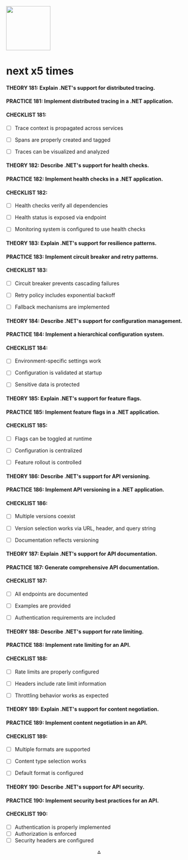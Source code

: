 <img src="https://r2cdn.perplexity.ai/pplx-full-logo-primary-dark%402x.png" class="logo" width="120"/>

# next x5 times

#### THEORY 181: Explain .NET's support for distributed tracing.

#### PRACTICE 181: Implement distributed tracing in a .NET application.

#### CHECKLIST 181:

- [ ] Trace context is propagated across services
- [ ] Spans are properly created and tagged
- [ ] Traces can be visualized and analyzed


#### THEORY 182: Describe .NET's support for health checks.

#### PRACTICE 182: Implement health checks in a .NET application.

#### CHECKLIST 182:

- [ ] Health checks verify all dependencies
- [ ] Health status is exposed via endpoint
- [ ] Monitoring system is configured to use health checks


#### THEORY 183: Explain .NET's support for resilience patterns.

#### PRACTICE 183: Implement circuit breaker and retry patterns.

#### CHECKLIST 183:

- [ ] Circuit breaker prevents cascading failures
- [ ] Retry policy includes exponential backoff
- [ ] Fallback mechanisms are implemented


#### THEORY 184: Describe .NET's support for configuration management.

#### PRACTICE 184: Implement a hierarchical configuration system.

#### CHECKLIST 184:

- [ ] Environment-specific settings work
- [ ] Configuration is validated at startup
- [ ] Sensitive data is protected


#### THEORY 185: Explain .NET's support for feature flags.

#### PRACTICE 185: Implement feature flags in a .NET application.

#### CHECKLIST 185:

- [ ] Flags can be toggled at runtime
- [ ] Configuration is centralized
- [ ] Feature rollout is controlled


#### THEORY 186: Describe .NET's support for API versioning.

#### PRACTICE 186: Implement API versioning in a .NET application.

#### CHECKLIST 186:

- [ ] Multiple versions coexist
- [ ] Version selection works via URL, header, and query string
- [ ] Documentation reflects versioning


#### THEORY 187: Explain .NET's support for API documentation.

#### PRACTICE 187: Generate comprehensive API documentation.

#### CHECKLIST 187:

- [ ] All endpoints are documented
- [ ] Examples are provided
- [ ] Authentication requirements are included


#### THEORY 188: Describe .NET's support for rate limiting.

#### PRACTICE 188: Implement rate limiting for an API.

#### CHECKLIST 188:

- [ ] Rate limits are properly configured
- [ ] Headers include rate limit information
- [ ] Throttling behavior works as expected


#### THEORY 189: Explain .NET's support for content negotiation.

#### PRACTICE 189: Implement content negotiation in an API.

#### CHECKLIST 189:

- [ ] Multiple formats are supported
- [ ] Content type selection works
- [ ] Default format is configured


#### THEORY 190: Describe .NET's support for API security.

#### PRACTICE 190: Implement security best practices for an API.

#### CHECKLIST 190:

- [ ] Authentication is properly implemented
- [ ] Authorization is enforced
- [ ] Security headers are configured

<div style="text-align: center">⁂</div>

[^1]: paste.txt

